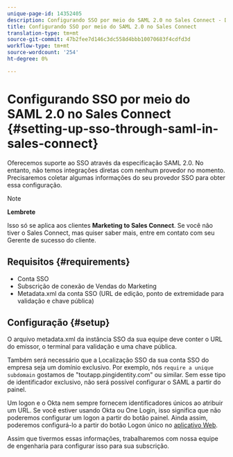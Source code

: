 ```yaml
---
unique-page-id: 14352405
description: Configurando SSO por meio do SAML 2.0 no Sales Connect - Documentos do Marketing - Documentação do produto
title: Configurando SSO por meio do SAML 2.0 no Sales Connect
translation-type: tm+mt
source-git-commit: 47b2fee7d146c3dc558d4bbb10070683f4cdfd3d
workflow-type: tm+mt
source-wordcount: '254'
ht-degree: 0%

---
```



# Configurando SSO por meio do SAML 2.0 no Sales Connect {#setting-up-sso-through-saml-in-sales-connect}

Oferecemos suporte ao SSO através da especificação SAML 2.0. No entanto, não temos integrações diretas com nenhum provedor no momento. Precisaremos coletar algumas informações do seu provedor SSO para obter essa configuração.

>[!NOTE]
>
>**Lembrete**
>
>Isso só se aplica aos clientes **Marketing to Sales Connect**. Se você não tiver o Sales Connect, mas quiser saber mais, entre em contato com seu Gerente de sucesso do cliente.

## Requisitos {#requirements}

* Conta SSO
* Subscrição de conexão de Vendas do Marketing
* Metadata.xml da conta SSO (URL de edição, ponto de extremidade para validação e chave pública)

## Configuração {#setup}

O arquivo metadata.xml da instância SSO da sua equipe deve conter o URL do emissor, o terminal para validação e uma chave pública.

Também será necessário que a Localização SSO da sua conta SSO do empresa seja um domínio exclusivo. Por exemplo, nós `require a unique subdomain` gostamos de &quot;toutapp.pingidentity.com&quot; ou similar. Sem esse tipo de identificador exclusivo, não será possível configurar o SAML a partir do painel.

Um logon e o Okta nem sempre fornecem identificadores únicos ao atribuir um URL. Se você estiver usando Okta ou One Login, isso significa que não poderemos configurar um logon a partir do botão painel. Ainda assim, poderemos configurá-lo a partir do botão Logon único no [aplicativo Web](http://toutapp.com/login).

Assim que tivermos essas informações, trabalharemos com nossa equipe de engenharia para configurar isso para sua subscrição.
